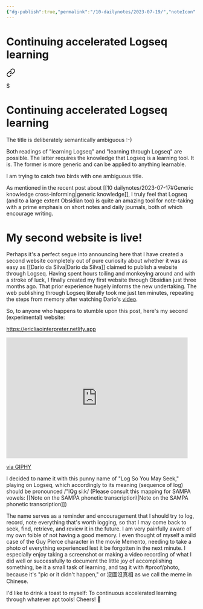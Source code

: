 ```yaml
---
{"dg-publish":true,"permalink":"/10-dailynotes/2023-07-19/","noteIcon":"2","created":"","updated":""}
---
```


# Continuing accelerated Logseq learning


<div class="transclusion internal-embed is-loaded"><a class="markdown-embed-link" href="/continuing-accelerated-logseq-learning/" aria-label="Open link"><svg xmlns="http://www.w3.org/2000/svg" width="24" height="24" viewBox="0 0 24 24" fill="none" stroke="currentColor" stroke-width="2" stroke-linecap="round" stroke-linejoin="round" class="svg-icon lucide-link"><path d="M10 13a5 5 0 0 0 7.54.54l3-3a5 5 0 0 0-7.07-7.07l-1.72 1.71"></path><path d="M14 11a5 5 0 0 0-7.54-.54l-3 3a5 5 0 0 0 7.07 7.07l1.71-1.71"></path></svg></a><div class="markdown-embed">

$<div class="markdown-embed-title">

# Continuing accelerated Logseq learning

</div>



The title is deliberately semantically ambiguous :-) 

Both readings of "learning Logseq" and "learning through Logseq" are possible. The latter requires the knowledge that Logseq is a learning tool. It is. The former is more generic and can be applied to anything learnable.

I am trying to catch two birds with one ambiguous title.

As mentioned in the recent post about [[10 dailynotes/2023-07-17#Generic knowledge cross-informing\|generic knowledge]], I truly feel that Logseq (and to a large extent Obsidian too) is quite an amazing tool for note-taking with a prime emphasis on short notes and daily journals, both of which encourage writing.

# My second website is live!

Perhaps it's a perfect segue into announcing here that I have created a second website completely out of pure curiosity about whether it was as easy as [[Dario da Silva\|Dario da Silva]] claimed to publish a website through Logseq. Having spent hours toiling and monkeying around and with a stroke of luck, I finally created my first website through Obsidian just three months ago. That prior experience hugely informs the new undertaking. The web publishing through Logseq literally took me just ten minutes, repeating the steps from memory after watching Dario's [video](https://www.youtube.com/watch?v=fHc2cVNMNrA&t=292s).

So, to anyone who happens to stumble upon this post, here's my second (experimental) website:

https://ericliaointerpreter.netlify.app


<iframe src="https://giphy.com/embed/26tOZ42Mg6pbTUPHW" width="480" height="320" frameBorder="0" class="giphy-embed" allowFullScreen></iframe><p><a href="https://giphy.com/gifs/26tOZ42Mg6pbTUPHW">via GIPHY</a></p>
I decided to name it with this punny name of "Log So You May Seek," playing on Logseq, which accordingly to its meaning (sequence of log) should be pronounced /"lQg si:k/ (Please consult this mapping for SAMPA vowels: [[Note on the SAMPA phonetic transcription\|Note on the SAMPA phonetic transcription]])

The name serves as a reminder and encouragement that I should try to log, record, note everything that's worth logging, so that I may come back to seek, find, retrieve, and review it in the future. I am very painfully aware of my own foible of not having a good memory. I even thought of myself a mild case of the Guy Pierce character in the movie Memento, needing to take a photo of everything experienced lest it be forgotten in the next minute. I especially enjoy taking a screenshot or making a video recording of what I did well or successfully to document the little joy of accomplishing something, be it a small task of learning, and tag it with #proof/photo, because it's "pic or it didn't happen," or 沒圖沒真相 as we call the meme in Chinese.

I'd like to drink a toast to myself: To continuous accelerated learning through whatever apt tools! Cheers! 🍻


</div></div>


